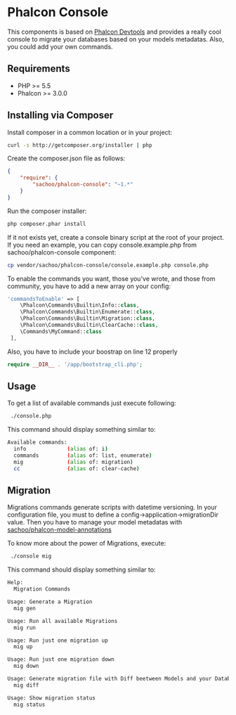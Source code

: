 # Phalcon Console

This components is based on 
[Phalcon Devtools](https://github.com/phalcon/phalcon-devtools) 
and provides a really cool console 
to migrate your databases based on your models metadatas. 
Also, you could add your own commands.

## Requirements

* PHP >= 5.5
* Phalcon >= 3.0.0

## Installing via Composer

Install composer in a common location or in your project:

```bash
curl -s http://getcomposer.org/installer | php
```

Create the composer.json file as follows:

```json
{
    "require": {
        "sachoo/phalcon-console": "~1.*"
    }
}
```

Run the composer installer:

```bash
php composer.phar install
```

If it not exists yet, create a console binary script at the root of your project. 
If you need an example, you can copy console.example.php from sachoo/phalcon-console 
component:
```bash
cp vendor/sachoo/phalcon-console/console.example.php console.php
```

To enable the commands you want, those you've wrote, and those from community, 
you have to add a new array on your config:
```php
'commandsToEnable' => [
    \Phalcon\Commands\Builtin\Info::class,
    \Phalcon\Commands\Builtin\Enumerate::class,
    \Phalcon\Commands\Builtin\Migration::class,
    \Phalcon\Commands\Builtin\ClearCache::class,
    \Commands\MyCommand::class
 ],
```

Also, you have to include your boostrap on line 12 properly
```php
require __DIR__ . '/app/bootstrap_cli.php';
```

## Usage

To get a list of available commands just execute following:

```bash
 ./console.php
```

This command should display something similar to:

```sh
Available commands:
  info             (alias of: i)
  commands         (alias of: list, enumerate)
  mig              (alias of: migration)
  cc               (alias of: clear-cache)
```

## Migration

Migrations commands generate scripts with datetime versioning. 
In your configuration file, you must to define a 
config->application->migrationDir value. 
Then you have to manage your model metadatas with 
[sachoo/phalcon-model-annotations](https://github.com/sachoo/phalcon-model-annotations)

To know more about the power of Migrations, execute:
```bash
 ./console mig
```

This command should display something similar to:

```sh
Help:
  Migration Commands

Usage: Generate a Migration
  mig gen

Usage: Run all available Migrations
  mig run

Usage: Run just one migration up
  mig up

Usage: Run just one migration down
  mig down

Usage: Generate migration file with Diff beetween Models and your Databases
  mig diff

Usage: Show migration status
  mig status
```